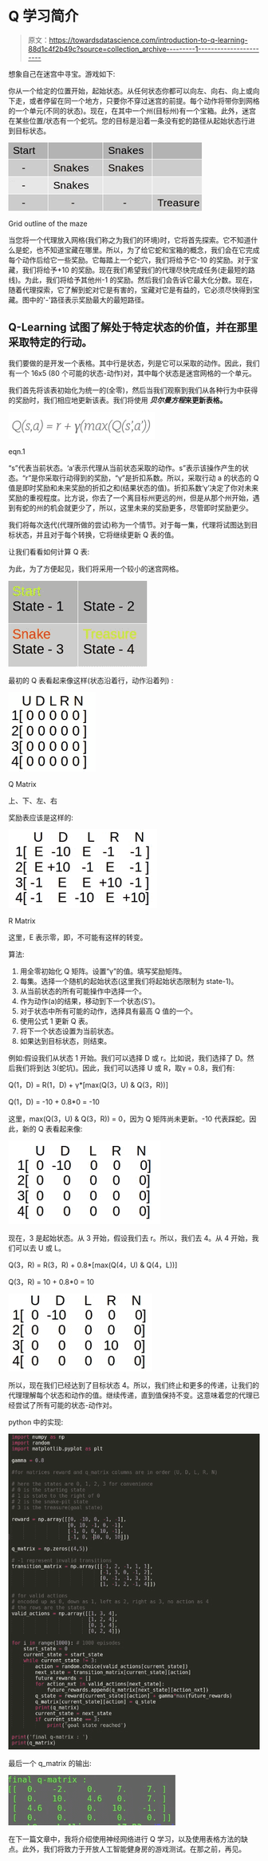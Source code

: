 # Q 学习简介

> 原文：<https://towardsdatascience.com/introduction-to-q-learning-88d1c4f2b49c?source=collection_archive---------1----------------------->

想象自己在迷宫中寻宝。游戏如下:

你从一个给定的位置开始，起始状态。从任何状态你都可以向左、向右、向上或向下走，或者停留在同一个地方，只要你不穿过迷宫的前提。每个动作将带你到网格的一个单元(不同的状态)。现在，在其中一个州(目标州)有一个宝箱。此外，迷宫在某些位置/状态有一个蛇坑。您的目标是沿着一条没有蛇的路径从起始状态行进到目标状态。

![](img/6a802fd56639276cd0c37dfea0fd0870.png)

Grid outline of the maze

当您将一个代理放入网格(我们称之为我们的环境)时，它将首先探索。它不知道什么是蛇，也不知道宝藏在哪里。所以，为了给它蛇和宝箱的概念，我们会在它完成每个动作后给它一些奖励。它每踏上一个蛇穴，我们将给予它-10 的奖励。对于宝藏，我们将给予+10 的奖励。现在我们希望我们的代理尽快完成任务(走最短的路线)。为此，我们将给予其他州-1 的奖励。然后我们会告诉它最大化分数。现在，随着代理探索，它了解到蛇对它是有害的，宝藏对它是有益的，它必须尽快得到宝藏。图中的'-'路径表示奖励最大的最短路径。

## Q-Learning 试图了解处于特定状态的价值，并在那里采取特定的行动。

我们要做的是开发一个表格。其中行是状态，列是它可以采取的动作。因此，我们有一个 16x5 (80 个可能的状态-动作)对，其中每个状态是迷宫网格的一个单元。

我们首先将该表初始化为统一的(全零)，然后当我们观察到我们从各种行为中获得的奖励时，我们相应地更新该表。我们将使用 ***贝尔曼方程*来更新表格。**

![](img/41dbe4f79dc7b9dae1acfb8d41e892b4.png)

eqn.1

“s”代表当前状态。‘a’表示代理从当前状态采取的动作。s”表示该操作产生的状态。“r”是你采取行动得到的奖励，“γ”是折扣系数。所以，采取行动 a 的状态的 Q 值是即时奖励和未来奖励的折扣之和(结果状态的值)。折扣系数‘γ’决定了你对未来奖励的重视程度。比方说，你去了一个离目标州更远的州，但是从那个州开始，遇到有蛇的州的机会就更少了，所以，这里未来的奖励更多，尽管即时奖励更少。

我们将每次迭代(代理所做的尝试)称为一个情节。对于每一集，代理将试图达到目标状态，并且对于每个转换，它将继续更新 Q 表的值。

让我们看看如何计算 Q 表:

为此，为了方便起见，我们将采用一个较小的迷宫网格。

![](img/35b5402336b9ca151183668d9134e2af.png)

最初的 Q 表看起来像这样(状态沿着行，动作沿着列) :

![](img/3fc753fb1b6a1de8067dc889a6fee1fe.png)

Q Matrix

上、下、左、右

奖励表应该是这样的:

![](img/849ed75c1644b642d2ef9a1ebbb6a00e.png)

R Matrix

这里，E 表示零，即，不可能有这样的转变。

算法:

1.  用全零初始化 Q 矩阵。设置“γ”的值。填写奖励矩阵。
2.  每集。选择一个随机的起始状态(这里我们将起始状态限制为 state-1)。
3.  从当前状态的所有可能操作中选择一个。
4.  作为动作(a)的结果，移动到下一个状态(S’)。
5.  对于状态中所有可能的动作，选择具有最高 Q 值的一个。
6.  使用公式 1 更新 Q 表。
7.  将下一个状态设置为当前状态。
8.  如果达到目标状态，则结束。

例如:假设我们从状态 1 开始。我们可以选择 D 或 r。比如说，我们选择了 D。然后我们将到达 3(蛇坑)。因此，我们可以选择 U 或 R，取γ = 0.8，我们有:

Q(1，D) = R(1，D) + γ*[max(Q(3，U) & Q(3，R))]

Q(1，D) = -10 + 0.8*0 = -10

这里，max(Q(3，U) & Q(3，R)) = 0，因为 Q 矩阵尚未更新。-10 代表踩蛇。因此，新的 Q 表看起来像:

![](img/15b4a259087691176e7368b70b6c5287.png)

现在，3 是起始状态。从 3 开始，假设我们去 r。所以，我们去 4。从 4 开始，我们可以去 U 或 L。

Q(3，R) = R(3，R) + 0.8*[max(Q(4，U) & Q(4，L))]

Q(3，R) = 10 + 0.8*0 = 10

![](img/f22eff2dfb08153238d3e0bd27197348.png)

所以，现在我们已经达到了目标状态 4。所以，我们终止和更多的传递，让我们的代理理解每个状态和动作的值。继续传递，直到值保持不变。这意味着您的代理已经尝试了所有可能的状态-动作对。

python 中的实现:

![](img/7bf853886ff37f04bfc4d658d3125267.png)

最后一个 q_matrix 的输出:

![](img/8ac6484aa8f04747fb220dc626539a4e.png)

在下一篇文章中，我将介绍使用神经网络进行 Q 学习，以及使用表格方法的缺点。此外，我们将致力于开放人工智能健身房的游戏测试。在那之前，再见。